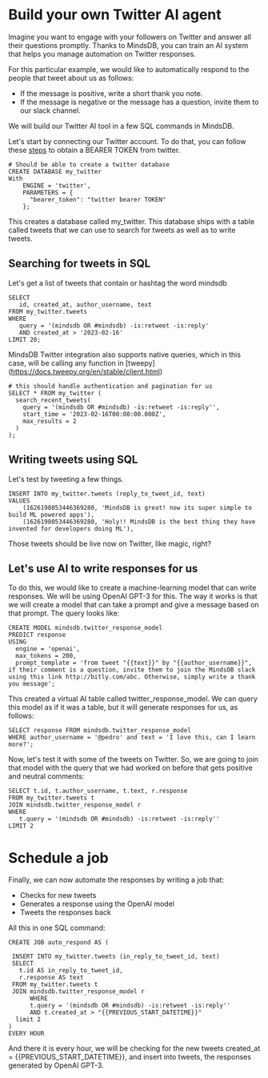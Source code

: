 # Build your own Twitter AI agent

Imagine you want to engage with your followers on Twitter and answer all their questions promptly.
Thanks to MindsDB, you can train an AI system that helps you manage automation on Twitter responses.


For this particular example, we would like to automatically respond to the people that tweet about us as follows:
- If the message is positive, write a short thank you note. 
- If the message is negative or the message has a question, invite them to our slack channel.


We will build our Twitter AI tool in a few SQL commands in MindsDB.


Let's start by connecting our Twitter account. To do that, you can follow these [steps](https://developer.twitter.com/en/docs/authentication/oauth-2-0/bearer-tokens) to obtain a BEARER TOKEN from twitter.


```
# Should be able to create a twitter database
CREATE DATABASE my_twitter 
With 
    ENGINE = 'twitter',
    PARAMETERS = {
      "bearer_token": "twitter bearer TOKEN"
    };
```

This creates a database called my_twitter. This database ships with a table called tweets that we can use to search for tweets as well as to write tweets.


## Searching for tweets in SQL

Let's get a list of tweets that contain or hashtag the word mindsdb

```
SELECT 
   id, created_at, author_username, text 
FROM my_twitter.tweets 
WHERE 
   query = '(mindsdb OR #mindsdb) -is:retweet -is:reply' 
   AND created_at > '2023-02-16' 
LIMIT 20;
```

MindsDB Twitter integration also supports native queries, which in this case, will be calling any function in [tweepy]
(https://docs.tweepy.org/en/stable/client.html)
```
# this should handle authentication and pagination for us
SELECT * FROM my_twitter (
  search_recent_tweets(
    query = '(mindsdb OR #mindsdb) -is:retweet -is:reply'',
    start_time = '2023-02-16T00:00:00.000Z',
    max_results = 2
  )
);
```

## Writing tweets using SQL

Let's test by tweeting a few things.

```
INSERT INTO my_twitter.tweets (reply_to_tweet_id, text)
VALUES 
    (1626198053446369280, 'MindsDB is great! now its super simple to build ML powered apps'),
    (1626198053446369280, 'Holy!! MindsDB is the best thing they have invented for developers doing ML'),
```

Those tweets should be live now on Twitter, like magic, right?

## Let's use AI to write responses for us

To do this, we would like to create a machine-learning model that can write responses. 
We will be using OpenAI GPT-3 for this. The way it works is that we will create a model that can take a prompt and give a message based on that prompt.
The query looks like:

```
CREATE MODEL mindsdb.twitter_response_model                           
PREDICT response
USING
  engine = 'openai', 
  max_tokens = 200,             
  prompt_template = 'from tweet "{{text}}" by "{{author_username}}", if their comment is a question, invite them to join the MindsDB slack using this link http://bitly.com/abc. Otherwise, simply write a thank you message';
```

This created a virtual AI table called twitter_response_model. We can query this model as if it was a table, but it will generate responses for us, as follows:

```
SELECT response FROM mindsdb.twitter_response_model 
WHERE author_username = '@pedro' and text = 'I love this, can I learn more?';
```

Now, let's test it with some of the tweets on Twitter. So, we are going to join that model with the query that we had worked on before that gets positive and neutral comments:

```
SELECT t.id, t.author_username, t.text, r.response 
FROM my_twitter.tweets t
JOIN mindsdb.twitter_response_model r 
WHERE 
   t.query = '(mindsdb OR #mindsdb) -is:retweet -is:reply'' 
LIMIT 2
```
#  Schedule a job

Finally, we can now automate the responses by writing a job that:
- Checks for new tweets
- Generates a response using the OpenAI model
- Tweets the responses back 

All this in one  SQL command:

```
CREATE JOB auto_respond AS (

 INSERT INTO my_twitter.tweets (in_reply_to_tweet_id, text)
 SELECT 
   t.id AS in_reply_to_tweet_id, 
   r.response AS text
 FROM my_twitter.tweets t
 JOIN mindsdb.twitter_response_model r 
      WHERE 
      t.query = '(mindsdb OR #mindsdb) -is:retweet -is:reply'' 
      AND t.created_at > "{{PREVIOUS_START_DATETIME}}"
  limit 2
)
EVERY HOUR
```

And there it is every hour, we will be checking for the new tweets created_at = {{PREVIOUS_START_DATETIME}}, and insert into tweets, the responses generated by OpenAI GPT-3.

